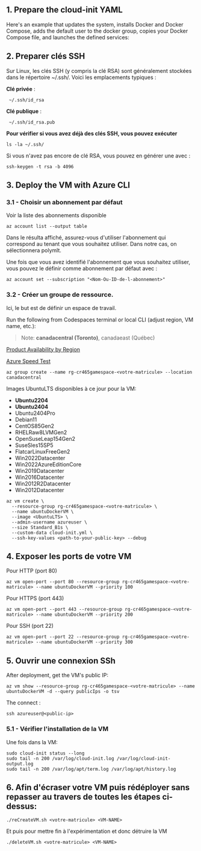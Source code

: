 ## 1. Prepare the cloud-init YAML
Here's an example that updates the system, installs Docker and Docker Compose, adds the default user to the docker group, copies your Docker Compose file, and launches the defined services:

## 2. Preparer clés SSH 
Sur Linux, les clés SSH (y compris la clé RSA) sont généralement stockées dans le répertoire ~/.ssh/. Voici les emplacements typiques :

**Clé privée** :
```
 ~/.ssh/id_rsa
```
**Clé publique** :
```
 ~/.ssh/id_rsa.pub
```

**Pour vérifier si vous avez déjà des clés SSH, vous pouvez exécuter**

```
ls -la ~/.ssh/
```
Si vous n'avez pas encore de clé RSA, vous pouvez en générer une avec :

```
ssh-keygen -t rsa -b 4096
```

## 3. Deploy the VM with Azure CLI
### 3.1 - Choisir un abonnement par défaut
 
Voir la liste des abonnements disponible

```
az account list --output table
```
Dans le résulta affiché, assurez-vous d'utiliser l'abonnement qui correspond au tenant que vous souhaitez utiliser. Dans notre cas, on sélectionnera polymlt.

Une fois que vous avez identifié l'abonnement que vous souhaitez utiliser, vous pouvez le définir comme abonnement par défaut avec :

```
az account set --subscription "<Nom-Ou-ID-de-l-abonnement>"
```

### 3.2 - Créer un groupe de ressource.

Ici, le but est de définir un espace de travail.

Run the following from Codespaces terminal or local CLI (adjust region, VM name, etc.):

> Note: **canadacentral (Toronto)**, canadaeast (Québec)

[Product Availability by Region](https://azure.microsoft.com/en-us/explore/global-infrastructure/products-by-region/table)

[Azure Speed Test](https://www.azurespeed.com/Information/AzureRegions)

```
az group create --name rg-cr465gamespace-<votre-matricule> --location canadacentral
```

Images UbuntuLTS disponibles à ce jour pour la VM:

- **Ubuntu2204**
- **Ubuntu2404**
- Ubuntu2404Pro
- Debian11
- CentOS85Gen2 
- RHELRaw8LVMGen2
- OpenSuseLeap154Gen2 
- SuseSles15SP5
- FlatcarLinuxFreeGen2
- Win2022Datacenter
- Win2022AzureEditionCore
- Win2019Datacenter
- Win2016Datacenter
- Win2012R2Datacenter
- Win2012Datacenter

```
az vm create \
  --resource-group rg-cr465gamespace-<votre-matricule> \
  --name ubuntuDockerVM \
  --image <UbuntuLTS> \
  --admin-username azureuser \
  --size Standard_B1s \
  --custom-data cloud-init.yml \
  --ssh-key-values <path-to-your-public-key> --debug
```

## 4. Exposer les ports de votre VM

Pour HTTP (port 80)
```
az vm open-port --port 80 --resource-group rg-cr465gamespace-<votre-matricule> --name ubuntuDockerVM --priority 100
```
Pour HTTPS (port 443)
```
az vm open-port --port 443 --resource-group rg-cr465gamespace-<votre-matricule> --name ubuntuDockerVM --priority 200
```
Pour SSH (port 22)
```
az vm open-port --port 22 --resource-group rg-cr465gamespace-<votre-matricule> --name ubuntuDockerVM --priority 300
```
## 5. Ouvrir une connexion SSh

After deployment, get the VM's public IP:

```
az vm show --resource-group rg-cr465gamespace-<votre-matricule> --name ubuntuDockerVM -d --query publicIps -o tsv
```
The connect :


```
ssh azureuser@<public-ip>

```
### 5.1 - Vérifier l'installation de la VM

Une fois dans la VM:

```
sudo cloud-init status --long
sudo tail -n 200 /var/log/cloud-init.log /var/log/cloud-init-output.log
sudo tail -n 200 /var/log/apt/term.log /var/log/apt/history.log
```

## 6. Afin d'écraser votre VM puis rédéployer sans repasser au travers de toutes les étapes ci-dessus:

```
./reCreateVM.sh <votre-matricule> <VM-NAME>
```

Et puis pour mettre fin à l'expérimentation et donc détruire la VM

```
./deleteVM.sh <votre-matricule> <VM-NAME>
```